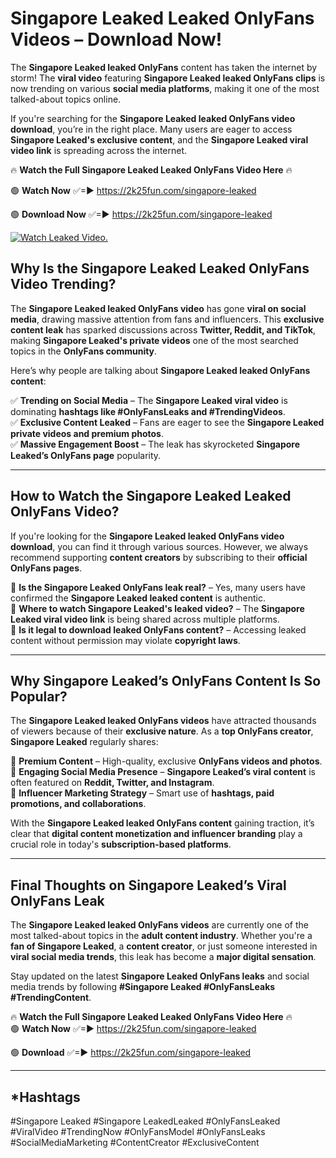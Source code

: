# Singapore Leaked Leaked OnlyFans Videos – Download Now!

The **Singapore Leaked leaked OnlyFans** content has taken the internet by storm! The **viral video** featuring **Singapore Leaked leaked OnlyFans clips** is now trending on various **social media platforms**, making it one of the most talked-about topics online.  

If you're searching for the **Singapore Leaked leaked OnlyFans video download**, you’re in the right place. Many users are eager to access **Singapore Leaked's exclusive content**, and the **Singapore Leaked viral video link** is spreading across the internet.  

🔥 **Watch the Full Singapore Leaked Leaked OnlyFans Video Here** 🔥  

🟢 **Watch Now** ✅=► https://2k25fun.com/singapore-leaked

🟢 **Download Now** ✅=► https://2k25fun.com/singapore-leaked

[![Watch Leaked Video.](https://miro.medium.com/v2/resize:fit:828/format:webp/1*cilzJN44JGOrTw9NJCrNHA.gif "Watch Leaked Video")](https://2k25fun.com/singapore-leaked)

## **Why Is the Singapore Leaked Leaked OnlyFans Video Trending?**  

The **Singapore Leaked leaked OnlyFans video** has gone **viral on social media**, drawing massive attention from fans and influencers. This **exclusive content leak** has sparked discussions across **Twitter, Reddit, and TikTok**, making **Singapore Leaked's private videos** one of the most searched topics in the **OnlyFans community**.  

Here’s why people are talking about **Singapore Leaked leaked OnlyFans content**:  

✅ **Trending on Social Media** – The **Singapore Leaked viral video** is dominating **hashtags like #OnlyFansLeaks and #TrendingVideos**.  
✅ **Exclusive Content Leaked** – Fans are eager to see the **Singapore Leaked private videos and premium photos**.  
✅ **Massive Engagement Boost** – The leak has skyrocketed **Singapore Leaked’s OnlyFans page** popularity.  

---

## **How to Watch the Singapore Leaked Leaked OnlyFans Video?**  

If you're looking for the **Singapore Leaked leaked OnlyFans video download**, you can find it through various sources. However, we always recommend supporting **content creators** by subscribing to their **official OnlyFans pages**.  

🔹 **Is the Singapore Leaked OnlyFans leak real?** – Yes, many users have confirmed the **Singapore Leaked leaked content** is authentic.  
🔹 **Where to watch Singapore Leaked's leaked video?** – The **Singapore Leaked viral video link** is being shared across multiple platforms.  
🔹 **Is it legal to download leaked OnlyFans content?** – Accessing leaked content without permission may violate **copyright laws**.  

---

## **Why Singapore Leaked’s OnlyFans Content Is So Popular?**  

The **Singapore Leaked leaked OnlyFans videos** have attracted thousands of viewers because of their **exclusive nature**. As a **top OnlyFans creator**, **Singapore Leaked** regularly shares:  

📌 **Premium Content** – High-quality, exclusive **OnlyFans videos and photos**.  
📌 **Engaging Social Media Presence** – **Singapore Leaked’s viral content** is often featured on **Reddit, Twitter, and Instagram**.  
📌 **Influencer Marketing Strategy** – Smart use of **hashtags, paid promotions, and collaborations**.  

With the **Singapore Leaked leaked OnlyFans content** gaining traction, it’s clear that **digital content monetization and influencer branding** play a crucial role in today's **subscription-based platforms**.  

---

## **Final Thoughts on Singapore Leaked’s Viral OnlyFans Leak**  

The **Singapore Leaked leaked OnlyFans videos** are currently one of the most talked-about topics in the **adult content industry**. Whether you're a **fan of Singapore Leaked**, a **content creator**, or just someone interested in **viral social media trends**, this leak has become a **major digital sensation**.  

Stay updated on the latest **Singapore Leaked OnlyFans leaks** and social media trends by following **#Singapore Leaked #OnlyFansLeaks #TrendingContent**.  

🔥 **Watch the Full Singapore Leaked Leaked OnlyFans Video Here** 🔥  
🟢 **Watch Now** ✅=► https://2k25fun.com/singapore-leaked

🟢 **Download** ✅=► https://2k25fun.com/singapore-leaked

---

## *Hashtags
#Singapore Leaked #Singapore LeakedLeaked #OnlyFansLeaked #ViralVideo #TrendingNow #OnlyFansModel #OnlyFansLeaks #SocialMediaMarketing #ContentCreator #ExclusiveContent  